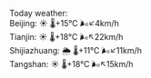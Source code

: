 Today weather:  
Beijing: ☀️   🌡️+15°C 🌬️↙4km/h  
Tianjin: ☀️   🌡️+18°C 🌬️↖22km/h  
Shijiazhuang: 🌦   🌡️+11°C 🌬️↙11km/h  
Tangshan: ☀️   🌡️+18°C 🌬️↖15km/h  
